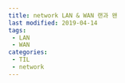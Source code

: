 ```yaml
---
title: network LAN & WAN 랜과 왠
last modified: 2019-04-14
tags:
 - LAN
 - WAN
categories:
 - TIL
 - network
---
```


